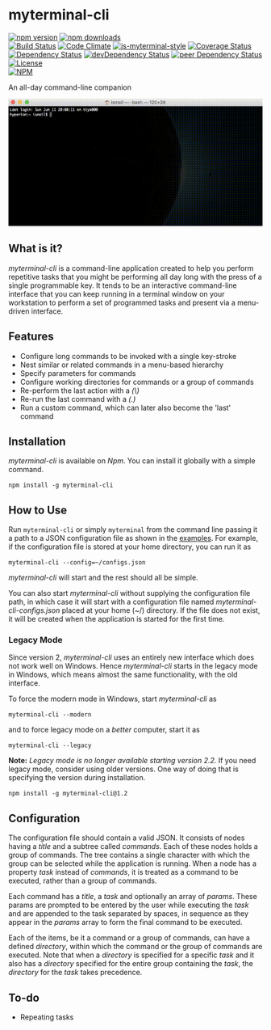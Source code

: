 # myterminal-cli

[![npm version](https://badge.fury.io/js/myterminal-cli.svg)](https://badge.fury.io/js/myterminal-cli)
[![npm downloads](https://img.shields.io/npm/dt/myterminal-cli.svg)](https://www.npmjs.com/package/myterminal-cli)  
[![Build Status](https://travis-ci.org/myTerminal/myterminal-cli.svg?branch=master)](https://travis-ci.org/myTerminal/myterminal-cli)
[![Code Climate](https://codeclimate.com/github/myTerminal/myterminal-cli.png)](https://codeclimate.com/github/myTerminal/myterminal-cli)
[![js-myterminal-style](https://img.shields.io/badge/code%20style-myterminal-blue.svg)](https://www.npmjs.com/package/eslint-config/myterminal)
[![Coverage Status](https://img.shields.io/coveralls/myTerminal/myterminal-cli.svg)](https://coveralls.io/r/myTerminal/myterminal-cli?branch=master)  
[![Dependency Status](https://david-dm.org/myTerminal/myterminal-cli.svg)](https://david-dm.org/myTerminal/myterminal-cli)
[![devDependency Status](https://david-dm.org/myTerminal/myterminal-cli/dev-status.svg)](https://david-dm.org/myTerminal/myterminal-cli#info=devDependencies)
[![peer Dependency Status](https://david-dm.org/myTerminal/myterminal-cli/peer-status.svg)](https://david-dm.org/myTerminal/myterminal-cli#info=peerDependencies)  
[![License](https://img.shields.io/github/license/myTerminal/myterminal-cli.svg)](https://opensource.org/licenses/MIT)  
[![NPM](https://nodei.co/npm/myterminal-cli.png?downloads=true&downloadRank=true&stars=true)](https://nodei.co/npm/myterminal-cli/)

An all-day command-line companion

![Demo](images/demo.gif)

## What is it?

*myterminal-cli* is a command-line application created to help you perform repetitive tasks that you might be performing all day long with the press of a single programmable key. It tends to be an interactive command-line interface that you can keep running in a terminal window on your workstation to perform a set of programmed tasks and present via a menu-driven interface.

## Features

* Configure long commands to be invoked with a single key-stroke
* Nest similar or related commands in a menu-based hierarchy
* Specify parameters for commands
* Configure working directories for commands or a group of commands
* Re-perform the last action with a *(\\)*
* Re-run the last command with a *(.)*
* Run a custom command, which can later also become the 'last' command

## Installation

*myterminal-cli* is available on *Npm*. You can install it globally with a simple command.

    npm install -g myterminal-cli

## How to Use

Run `myterminal-cli` or simply `myterminal` from the command line passing it a path to a JSON configuration file as shown in the [examples](examples). For example, if the configuration file is stored at your home directory, you can run it as

    myterminal-cli --config=~/configs.json

*myterminal-cli* will start and the rest should all be simple.

You can also start *myterminal-cli* without supplying the configuration file path, in which case it will start with a configuration file named *myterminal-cli-configs.json* placed at your home (~/) directory. If the file does not exist, it will be created when the application is started for the first time.

### Legacy Mode

Since version 2, *myterminal-cli* uses an entirely new interface which does not work well on Windows. Hence *myterminal-cli* starts in the legacy mode in Windows, which means almost the same functionality, with the old interface.

To force the modern mode in Windows, start *myterminal-cli* as

    myterminal-cli --modern

and to force legacy mode on a *better* computer, start it as

    myterminal-cli --legacy

**Note:** *Legacy mode is no longer available starting version 2.2.* If you need legacy mode, consider using older versions. One way of doing that is specifying the version during installation.

    npm install -g myterminal-cli@1.2

## Configuration

The configuration file should contain a valid JSON. It consists of nodes having a *title* and a subtree called *commands*. Each of these nodes holds a group of commands. The tree contains a single character with which the group can be selected while the application is running. When a node has a property *task* instead of *commands*, it is treated as a command to be executed, rather than a group of commands.

Each command has a *title*, a *task* and optionally an array of *params*. These params are prompted to be entered by the user while executing the *task* and are appended to the task separated by spaces, in sequence as they appear in the *params* array to form the final command to be executed.

Each of the items, be it a command or a group of commands, can have a defined *directory*, within which the command or the group of commands are executed. Note that when a *directory* is specified for a specific *task* and it also has a *directory* specified for the entire group containing the *task*, the *directory* for the *task* takes precedence.

## To-do

* Repeating tasks
